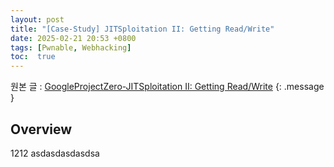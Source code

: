 ```yaml
---
layout: post
title: "[Case-Study] JITSploitation II: Getting Read/Write"
date: 2025-02-21 20:53 +0800
tags: [Pwnable, Webhacking]
toc:  true
---
```


원본 글 : [GoogleProjectZero-JITSploitation II: Getting Read/Write](https://googleprojectzero.blogspot.com/2020/09/jitsploitation-two.html)
{: .message }

## Overview

1212
asdasdasdasdsa

